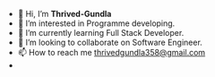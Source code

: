 - 👋 Hi, I’m **Thrived-Gundla**
- 👀 I’m interested in Programme developing.
- 🌱 I’m currently learning Full Stack Developer.
- 💞️ I’m looking to collaborate on Software Engineer.
- 📫 How to reach me thrivedgundla358@gmail.com
- 
<!---
Thrived-Gundla/Thrived-Gundla is a ✨ special ✨ repository because its `README.md` (this file) appears on your GitHub profile.
You can click the Preview link to take a look at your changes.
--->
